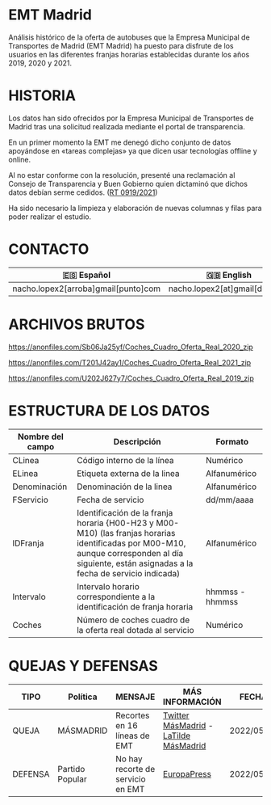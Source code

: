 # EMT Madrid

Análisis histórico de la oferta de autobuses que la Empresa Municipal de Transportes de Madrid (EMT Madrid) ha puesto para disfrute de los usuarios en las diferentes franjas horarias establecidas durante los años 2019, 2020 y 2021.

# HISTORIA
Los datos han sido ofrecidos por la Empresa Municipal de Transportes de Madrid tras una solicitud realizada mediante el portal de transparencia.

En un primer momento la EMT me denegó dicho conjunto de datos apoyándose en «tareas complejas» ya que dicen usar tecnologías offline y online.

Al no estar conforme con la resolución, presenté una reclamación al Consejo de Transparencia y Buen Gobierno quien dictaminó que dichos datos debían serme cedidos. ([RT 0919/2021](https://www.consejodetransparencia.es/ct_Home/dam/jcr:feb996d5-7f97-4233-9779-bed65d15e622/RT_0919_2021.pdf))

Ha sido necesario la limpieza y elaboración de nuevas columnas y filas para poder realizar el estudio.

# CONTACTO
|🇪🇸 Español|🇬🇧 English|
|-|-|
|nacho.lopex2[arroba]gmail[punto]com|nacho.lopex2[at]gmail[dot]com|


# ARCHIVOS BRUTOS
https://anonfiles.com/Sb06Ja25yf/Coches_Cuadro_Oferta_Real_2020_zip

https://anonfiles.com/T201J42ay1/Coches_Cuadro_Oferta_Real_2021_zip

https://anonfiles.com/U202J627y7/Coches_Cuadro_Oferta_Real_2019_zip


# ESTRUCTURA DE LOS DATOS
| Nombre del campo | Descripción | Formato | 
| ---------------- | ----------- | ------- |
| CLinea           | Código interno de la línea     | Numérico |
| ELinea           | Etiqueta externa de la linea   | Alfanumérico |
| Denominación     | Denominación de la linea       | Alfanumérico |
| FServicio        | Fecha de servicio              | dd/mm/aaaa |
| IDFranja         | Identificación de la franja horaria {H00-H23 y M00-M10) (las franjas horarias identificadas por M00-M10, aunque corresponden al día siguiente, están asignadas a la fecha de servicio indicada)      | Alfanumérico |
| Intervalo        | Intervalo horario correspondiente a la identificación de franja horaria       | hhmmss - hhmmss |
| Coches            | Número de coches cuadro de la oferta real dotada al servicio       | Numérico |

# QUEJAS Y DEFENSAS
| TIPO | Política | MENSAJE | MÁS INFORMACIÓN | FECHA |
| ---- | -------- | ------- | --------------- | ----- |
| QUEJA| MÁSMADRID| Recortes en 16 líneas de EMT | [Twitter MásMadrid](https://twitter.com/MasMadrid__/status/1527248140444872705) - [LaTilde MásMadrid](https://latilde.masmadrid.org/recortes-emt-transporte-publico-autobuses-almeida/)| 2022/05/19 |
| DEFENSA | Partido Popular | No hay recorte de servicio en EMT | [EuropaPress](https://www.europapress.es/madrid/noticia-carabante-asegura-no-hay-recorte-servicio-emt-mas-madrid-alerta-casi-40-autobuses-menos-16-lineas-20220523120756.html) | 2022/05/23 |